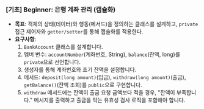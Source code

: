 
### **[기초] Beginner: 은행 계좌 관리 (캡슐화)**

-   **목표**: 객체의 상태(데이터)와 행동(메서드)을 정의하는 클래스를 설계하고, `private` 접근 제어자와 `getter/setter`를 통해 캡슐화를 적용한다.
-   **요구사항**:
    1.  `BankAccount` 클래스를 설계합니다.
    2.  멤버 변수: `accountNumber`(계좌번호, String), `balance`(잔액, long)를 `private`으로 선언합니다.
    3.  생성자를 통해 계좌번호와 초기 잔액을 설정합니다.
    4.  메서드: `deposit(long amount)`(입금), `withdraw(long amount)`(출금), `getBalance()`(잔액 조회)를 `public`으로 구현합니다.
    5.  `withdraw` 메서드에는 잔액이 출금 요청 금액보다 적을 경우, "잔액이 부족합니다." 메시지를 출력하고 출금을 막는 유효성 검사 로직을 포함해야 합니다.